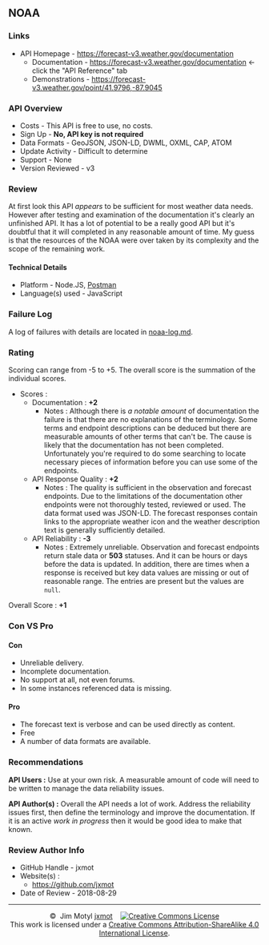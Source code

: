 ## NOAA

### Links

* API Homepage - <https://forecast-v3.weather.gov/documentation>
    * Documentation - <https://forecast-v3.weather.gov/documentation> <- click the "API Reference" tab
    * Demonstrations - <https://forecast-v3.weather.gov/point/41.9796,-87.9045>

### API Overview

* Costs - This API is free to use, no costs.
* Sign Up - **No, API key is not required**
* Data Formats - GeoJSON, JSON-LD, DWML, OXML, CAP, ATOM
* Update Activity - Difficult to determine
* Support - None
* Version Reviewed - v3

### Review

At first look this API *appears* to be sufficient for most weather data needs. However after testing and examination of the documentation it's clearly an unfinished API. It has a lot of potential to be a really good API but it's doubtful that it will completed in any reasonable amount of time. My guess is that the resources of the NOAA were over taken by its complexity and the scope of the remaining work. 

#### Technical Details

* Platform - Node.JS, [Postman](https://www.getpostman.com/)
* Language(s) used - JavaScript

### Failure Log

A log of failures with details are located in [noaa-log.md](noaa-log.md).

### Rating

Scoring can range from -5 to +5. The overall score is the summation of the individual scores.

* Scores : 
    * Documentation : **+2**
        * Notes : Although there is *a notable amount* of documentation the failure is that there are no explanations of the terminology. Some terms and endpoint descriptions can be deduced but there are measurable amounts of other terms that can't be. The cause is likely that the documentation has not been completed. Unfortunately you're required to do some searching to locate necessary pieces of information before you can use some of the endpoints. 
    * API Response Quality : **+2**
        * Notes :  The quality is sufficient in the observation and forecast endpoints. Due to the limitations of the documentation other endpoints were not thoroughly tested, reviewed or used. The data format used was JSON-LD. The forecast responses contain links to the appropriate weather icon and the weather description text is generally sufficiently detailed.
    * API Reliability : **-3**
        * Notes : Extremely unreliable. Observation and forecast endpoints return stale data or **503** statuses. And it can be hours or days before the data is updated. In addition, there are times when a response is received but key data values are missing or out of reasonable range. The entries are present but the values are `null`.

Overall Score : **+1**

### Con VS Pro<br>

#### Con
* Unreliable delivery.
* Incomplete documentation.
* No support at all, not even forums.
* In some instances referenced data is missing.

#### Pro
* The forecast text is verbose and can be used directly as content.
* Free
* A number of data formats are available.

### Recommendations

**API Users :** Use at your own risk. A measurable amount of code will need to be written to manage the data reliability issues.

**API Author(s) :** Overall the API needs a lot of work. Address the reliability issues first, then define the terminology and improve the documentation. If it is an active *work in progress* then it would be good idea to make that known.

### Review Author Info

* GitHub Handle - jxmot
* Website(s) : 
    * <https://github.com/jxmot>
* Date of Review - 2018-08-29

<hr>
<p align="center">
©&nbsp;&nbsp;Jim&nbsp;Motyl&nbsp;<a href="https://github.com/jxmot" target="_blank">jxmot</a>
&nbsp;&nbsp;
<a rel="license" href="http://creativecommons.org/licenses/by-sa/4.0/"><img alt="Creative Commons License" style="border-width:0" src="https://i.creativecommons.org/l/by-sa/4.0/88x31.png" /></a><br />This work is licensed under a <a rel="license" href="http://creativecommons.org/licenses/by-sa/4.0/">Creative Commons Attribution-ShareAlike 4.0 International License</a>.
</p>

